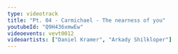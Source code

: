 ```yaml
---
type: videotrack
title: "Pt. 04 - Carmichael - The nearness of you"
youtubeId: "Q9H436xmwEw"
videoevents: vevt0012
videoartists: ["Daniel Kramer", "Arkady Shilkloper"]
---
```

